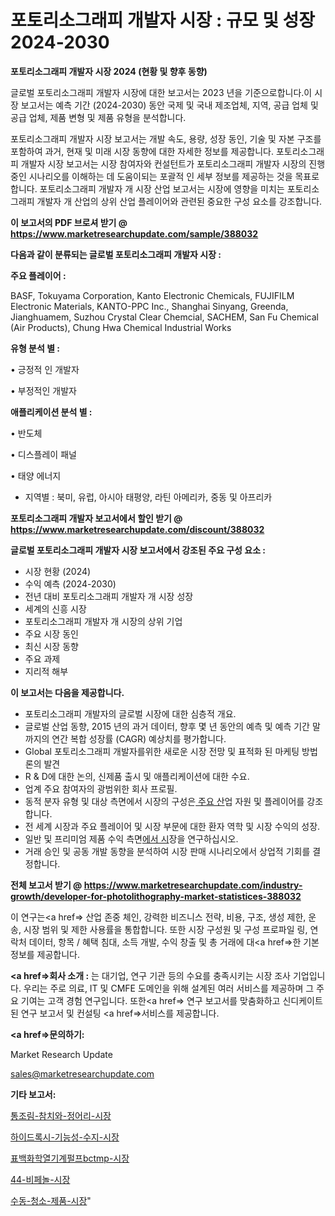 # 포토리소그래피 개발자 시장 : 규모 및 성장 2024-2030

<strong>포토리소그래피 개발자 시장 2024 (현황 및 향후 동향)</strong>

글로벌 포토리소그래피 개발자 시장에 대한 보고서는 2023 년을 기준으로합니다.이 시장 보고서는 예측 기간 (2024-2030) 동안 국제 및 국내 제조업체, 지역, 공급 업체 및 공급 업체, 제품 변형 및 제품 유형을 분석합니다.

포토리소그래피 개발자 시장 보고서는 개발 속도, 용량, 성장 동인, 기술 및 자본 구조를 포함하여 과거, 현재 및 미래 시장 동향에 대한 자세한 정보를 제공합니다. 포토리소그래피 개발자 시장 보고서는 시장 참여자와 컨설턴트가 포토리소그래피 개발자 시장의 진행중인 시나리오를 이해하는 데 도움이되는 포괄적 인 세부 정보를 제공하는 것을 목표로합니다. 포토리소그래피 개발자 개 시장 산업 보고서는 시장에 영향을 미치는 포토리소그래피 개발자 개 산업의 상위 산업 플레이어와 관련된 중요한 구성 요소를 강조합니다.



<strong>이 보고서의 PDF 브로셔 받기 @ <a href=https://www.marketresearchupdate.com/sample/388032>https://www.marketresearchupdate.com/sample/388032</a></strong>



<strong>다음과 같이 분류되는 글로벌 포토리소그래피 개발자 시장 :</strong>



<strong>주요 플레이어 :</strong>

BASF, Tokuyama Corporation, Kanto Electronic Chemicals, FUJIFILM Electronic Materials, KANTO-PPC Inc., Shanghai Sinyang, Greenda, Jianghuamem, Suzhou Crystal Clear Chemcial, SACHEM, San Fu Chemical (Air Products), Chung Hwa Chemical Industrial Works



<strong>유형 분석 별 :</strong>

• 긍정적 인 개발자

• 부정적인 개발자



<strong>애플리케이션 분석 별 :</strong>

• 반도체

• 디스플레이 패널

• 태양 에너지

<ul>
  <li>지역별 : 북미, 유럽, 아시아 태평양, 라틴 아메리카, 중동 및 아프리카</li>
</ul>


<strong>포토리소그래피 개발자 보고서에서 할인 받기 @ <a href=https://www.marketresearchupdate.com/discount/388032>https://www.marketresearchupdate.com/discount/388032</a></strong>



<strong>글로벌 포토리소그래피 개발자 시장 보고서에서 강조된 주요 구성 요소 :</strong>
<ul>
  <li>시장 현황 (2024)</li>
  <li>수익 예측 (2024-2030)</li>
  <li>전년 대비 포토리소그래피 개발자 개 시장 성장</li>
  <li>세계의 신흥 시장</li>
  <li>포토리소그래피 개발자 개 시장의 상위 기업</li>
  <li>주요 시장 동인</li>
  <li>최신 시장 동향</li>
  <li>주요 과제</li>
  <li>지리적 해부</li>
</ul>


<strong>이 보고서는 다음을 제공합니다.</strong>
<ul>
  <li>포토리소그래피 개발자의 글로벌 시장에 대한 심층적 개요.</li>
  <li>글로벌 산업 동향, 2015 년의 과거 데이터, 향후 몇 년 동안의 예측 및 예측 기간 말까지의 연간 복합 성장률 (CAGR) 예상치를 평가합니다.</li>
  <li>Global 포토리소그래피 개발자를위한 새로운 시장 전망 및 표적화 된 마케팅 방법론의 발견</li>
  <li>R &amp; D에 대한 논의, 신제품 출시 및 애플리케이션에 대한 수요.</li>
  <li>업계 주요 참여자의 광범위한 회사 프로필.</li>
  <li>동적 분자 유형 및 대상 측면에서 시장의 구성은<a href=> 주요 산</a>업 자원 및 플레이어를 강조합니다.</li>
  <li>전 세계 시장과 주요 플레이어 및 시장 부문에 대한 환자 역학 및 시장 수익의 성장.</li>
  <li>일반 및 프리미엄 제품 수익 측면<a href=>에서 시</a>장을 연구하십시오.</li>
  <li>거래 승인 및 공동 개발 동향을 분석하여 시장 판매 시나리오에서 상업적 기회를 결정합니다.</li>
</ul>



<strong>전체 보고서 받기 @ <a href=https://www.marketresearchupdate.com/industry-growth/developer-for-photolithography-market-statistices-388032>https://www.marketresearchupdate.com/industry-growth/developer-for-photolithography-market-statistices-388032</a></strong>

이 연구는<a href=> 산업 존중</a> 체인, 강력한 비즈니스 전략, 비용, 구조, 생성 제한, 운송, 시장 범위 및 제한 사용률을 통합합니다. 또한 시장 구성원 및 구성 프로파일 링, 연락처 데이터, 항목 / 혜택 침대, 소득 개발, 수익 창출 및 총 거래에 대<a href=>한 기본 </a>정보를 제공합니다.



<strong><a href=>회사 소</a>개 :</strong>
는 대기업, 연구 기관 등의 수요를 충족시키는 시장 조사 기업입니다. 우리는 주로 의료, IT 및 CMFE 도메인을 위해 설계된 여러 서비스를 제공하며 그 주요 기여는 고객 경험 연구입니다. 또한<a href=> 연구 보</a>고서를 맞춤화하고 신디케이트 된 연구 보고서 및 컨설팅 <a href=>서비스</a>를 제공합니다.



<strong><a href=>문의하기:</a></strong>

Market Research Update

sales@marketresearchupdate.com



<strong>기타 보고서:</strong>

<a href=https://www.linkedin.com/pulse/통조림-참치와-정어리-시장-동향-및-성장-전망-isdailynews/>통조림-참치와-정어리-시장</a>

<a href=https://www.linkedin.com/pulse/하이드록시-기능성-수지-시장-경쟁-분석-및-성장-잠재력-2029-bu1ff/>하이드록시-기능성-수지-시장</a>

<a href=https://www.linkedin.com/pulse/표백화학열기계펄프bctmp-시장-경쟁-분석-및-성장-잠재력-2029-prlwf/>표백화학열기계펄프bctmp-시장</a>

<a href=https://www.linkedin.com/pulse/44-비페놀-시장-경쟁-분석-및-성장-잠재력-2030-data-dive-diaries-24-analysis-g6ozf/>44-비페놀-시장</a>

<a href=https://www.linkedin.com/pulse/수동-청소-제품-시장-현재-및-미래-성장-2029-data-dive-diaries-24-analysis-9qbbf/>수동-청소-제품-시장</a>"
